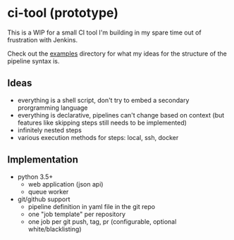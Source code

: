 # ci-tool (prototype)

This is a WIP for a small CI tool I'm building in my spare time out of frustration with Jenkins.

Check out the [examples](examples) directory for what my ideas for the structure of the pipeline syntax is.

## Ideas

- everything is a shell script, don't try to embed a secondary prorgramming language
- everything is declarative, pipelines can't change based on context (but features like skipping steps still needs to be implemented)
- infinitely nested steps
- various execution methods for steps: local, ssh, docker

## Implementation

- python 3.5+
	- web application (json api)
	- queue worker
- git/github support
	- pipeline definition in yaml file in the git repo
	- one "job template" per repository
	- one job per git push, tag, pr (configurable, optional white/blacklisting)
